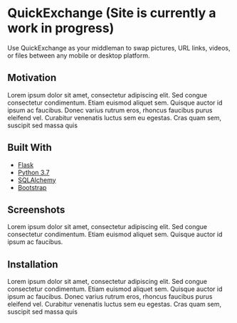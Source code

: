 # QuickExchange (Site is currently a work in progress)
Use QuickExchange as your middleman to swap pictures, URL links, videos, or files between any mobile or desktop platform.

## Motivation
Lorem ipsum dolor sit amet, consectetur adipiscing elit. Sed congue consectetur condimentum. Etiam euismod aliquet sem. Quisque auctor id ipsum ac faucibus. Donec varius rutrum eros, rhoncus faucibus purus eleifend vel. Curabitur venenatis luctus sem eu egestas. Cras quam sem, suscipit sed massa quis

## Built With
* [Flask](https://palletsprojects.com/p/flask/)
* [Python 3.7](https://www.python.org)
* [SQLAlchemy](https://www.sqlalchemy.org)
* [Bootstrap](https://getbootstrap.com)

## Screenshots
Lorem ipsum dolor sit amet, consectetur adipiscing elit. Sed congue consectetur condimentum. Etiam euismod aliquet sem. Quisque auctor id ipsum ac faucibus.

## Installation
Lorem ipsum dolor sit amet, consectetur adipiscing elit. Sed congue consectetur condimentum. Etiam euismod aliquet sem. Quisque auctor id ipsum ac faucibus. Donec varius rutrum eros, rhoncus faucibus purus eleifend vel. Curabitur venenatis luctus sem eu egestas. Cras quam sem, suscipit sed massa quis
